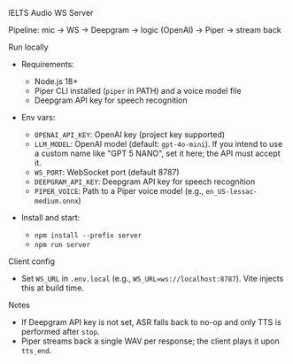 IELTS Audio WS Server

Pipeline: mic → WS → Deepgram → logic (OpenAI) → Piper → stream back

Run locally

- Requirements:
  - Node.js 18+
  - Piper CLI installed (`piper` in PATH) and a voice model file
  - Deepgram API key for speech recognition

- Env vars:
  - `OPENAI_API_KEY`: OpenAI key (project key supported)
  - `LLM_MODEL`: OpenAI model (default: `gpt-4o-mini`). If you intend to use a custom name like "GPT 5 NANO", set it here; the API must accept it.
  - `WS_PORT`: WebSocket port (default 8787)
  - `DEEPGRAM_API_KEY`: Deepgram API key for speech recognition
  - `PIPER_VOICE`: Path to a Piper voice model (e.g., `en_US-lessac-medium.onnx`)

- Install and start:
  - `npm install --prefix server`
  - `npm run server`

Client config

- Set `WS_URL` in `.env.local` (e.g., `WS_URL=ws://localhost:8787`). Vite injects this at build time.

Notes

- If Deepgram API key is not set, ASR falls back to no-op and only TTS is performed after `stop`.
- Piper streams back a single WAV per response; the client plays it upon `tts_end`.

